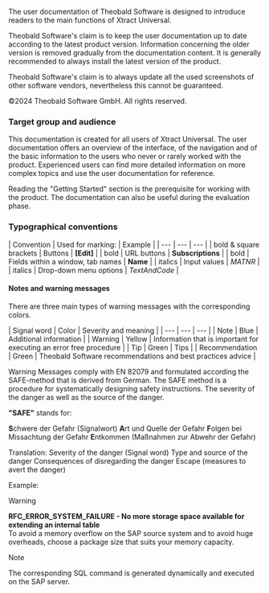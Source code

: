 The user documentation of Theobald Software is designed to introduce readers to the main functions of Xtract Universal.

Theobald Software's claim is to keep the user documentation up to date according to the latest product version. Information concerning the older version is removed gradually from the documentation content. It is generally recommended to always install the latest version of the product.

Theobald Software's claim is to always update all the used screenshots of other software vendors, nevertheless this cannot be guaranteed.

©2024 Theobald Software GmbH. All rights reserved.

### Target group and audience

This documentation is created for all users of Xtract Universal. The user documentation offers an overview of the interface, of the navigation and of the basic information to the users who never or rarely worked with the product. Experienced users can find more detailed information on more complex topics and use the user documentation for reference.

Reading the "Getting Started" section is the prerequisite for working with the product. The documentation can also be useful during the evaluation phase.

### Typographical conventions

| Convention | Used for marking: | Example | | --- | --- | --- | | bold & square brackets | Buttons | **[Edit]** | | bold | URL buttons | **Subscriptions** | | bold | Fields within a window, tab names | **Name** | | italics | Input values | *MATNR* | | italics | Drop-down menu options | *TextAndCode* |

#### Notes and warning messages

There are three main types of warning messages with the corresponding colors.

| Signal word | Color | Severity and meaning | | --- | --- | --- | | Note | Blue | Additional information | | Warning | Yellow | Information that is important for executing an error free procedure | | Tip | Green | Tips | | Recommendation | Green | Theobald Software recommendations and best practices advice |

Warning Messages comply with EN 82079 and formulated according the SAFE-method that is derived from German. The SAFE method is a procedure for systematically designing safety instructions. The severity of the danger as well as the source of the danger.

**"SAFE"** stands for:

**S**chwere der Gefahr (Signalwort) **A**rt und Quelle der Gefahr **F**olgen bei Missachtung der Gefahr **E**ntkommen (Maßnahmen zur Abwehr der Gefahr)

Translation: Severity of the danger (Signal word) Type and source of the danger Consequences of disregarding the danger Escape (measures to avert the danger)

Example:

Warning

**RFC_ERROR_SYSTEM_FAILURE - No more storage space available for extending an internal table**\
To avoid a memory overflow on the SAP source system and to avoid huge overheads, choose a package size that suits your memory capacity.

Note

The corresponding SQL command is generated dynamically and executed on the SAP server.
